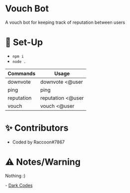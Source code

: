 # Vouch Bot

A vouch bot for keeping track of reputation between users

# 📝 Set-Up
- ```npm i```
- ```node .```

Commands | Usage
------------ | -------------
downvote | downvote <@user | userID> <reason>
ping | ping
reputation | reputation <@user | userID>
vouch | vouch <@user | userID>

# ✨ Contributors
- Coded by Raccoon#7867

# ⚠️ Notes/Warning
Nothing :)

\- [Dark Codes](https://discord.gg/devs)
